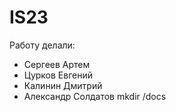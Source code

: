 # IS23
Работу делали:
- Сергеев Артем
- Цурков Евгений
- Калинин Дмитрий
- Александр Солдатов
mkdir /docs
